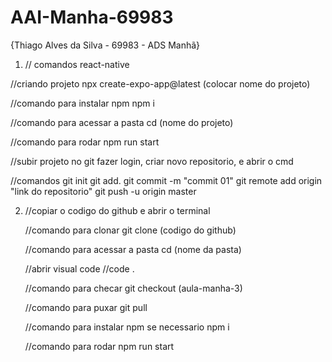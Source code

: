 # AAI-Manha-69983
{Thiago Alves da Silva - 69983 - ADS Manhã}

1. // comandos react-native

//criando projeto
npx create-expo-app@latest (colocar nome do projeto)

//comando para instalar npm
npm i

//comando para acessar a pasta
cd (nome do projeto)

//comando para rodar
npm run start

//subir projeto no git
fazer login, criar novo repositorio, e abrir o cmd

//comandos
git init
git add.
git commit -m "commit 01"
git remote add origin "link do repositorio"
git push -u origin master

2. //copiar o codigo do github e abrir o terminal
 
   //comando para clonar
   git clone (codigo do github)

   //comando para acessar a pasta
   cd (nome da pasta)

   //abrir visual code
   //code .

   //comando para checar
   git checkout (aula-manha-3)

   //comando para puxar
   git pull

   //comando para instalar npm se necessario
   npm i

   //comando para rodar
   npm run start
   
   
